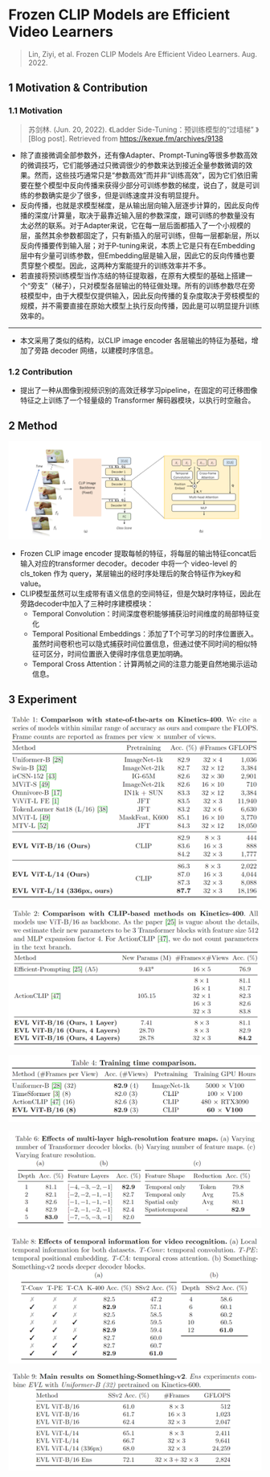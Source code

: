 # Frozen CLIP Models are Efficient Video Learners

> Lin, Ziyi, et al. Frozen CLIP Models Are Efficient Video Learners. Aug. 2022.

## 1 Motivation & Contribution

### 1.1 Motivation

> 苏剑林. (Jun. 20, 2022). 《Ladder Side-Tuning：预训练模型的“过墙梯” 》[Blog post]. Retrieved from <https://kexue.fm/archives/9138>

- 除了直接微调全部参数外，还有像Adapter、Prompt-Tuning等很多参数高效的微调技巧，它们能够通过只微调很少的参数来达到接近全量参数微调的效果。然而，这些技巧通常只是“参数高效”而并非“训练高效”，因为它们依旧需要在整个模型中反向传播来获得少部分可训练参数的梯度，说白了，就是可训练的参数确实是少了很多，但是训练速度并没有明显提升。
- 反向传播，也就是求模型梯度，是从输出层向输入层逐步计算的，因此反向传播的深度/计算量，取决于最靠近输入层的参数深度，跟可训练的参数量没有太必然的联系。对于Adapter来说，它在每一层后面都插入了一个小规模的层，虽然其余参数都固定了，只有新插入的层可训练，但每一层都新层，所以反向传播要传到输入层；对于P-tuning来说，本质上它是只有在Embedding层中有少量可训练参数，但Embedding层是输入层，因此它的反向传播也要贯穿整个模型。因此，这两种方案能提升的训练效率并不多。
- 若直接将预训练模型当作冻结的特征提取器，在原有大模型的基础上搭建一个“旁支”（梯子），只对模型各层输出的特征做处理。所有的训练参数尽在旁枝模型中，由于大模型仅提供输入，因此反向传播的复杂度取决于旁枝模型的规模，并不需要直接在原始大模型上执行反向传播，因此是可以明显提升训练效率的。

---

- 本文采用了类似的结构，以CLIP image encoder 各层输出的特征为基础，增加了旁路 decoder 网络，以建模时序信息。

### 1.2 Contribution

- 提出了一种从图像到视频识别的高效迁移学习pipeline，在固定的可迁移图像特征之上训练了一个轻量级的 Transformer 解码器模块，以执行时空融合。

## 2 Method

![1](images/EVL_1.png)

- Frozen CLIP image encoder 提取每帧的特征，将每层的输出特征concat后输入对应的transformer decoder。decoder 中将一个 video-level 的cls_token 作为 query，某层输出的经时序处理后的聚合特征作为key和value。
- CLIP模型虽然可以生成带有语义信息的空间特征，但是欠缺时序特征，因此在旁路decoder中加入了三种时序建模模块：
  - Temporal Convolution：时间深度卷积能够捕获沿时间维度的局部特征变化
  - Temporal Positional Embeddings：添加了T个可学习的时序位置嵌入。虽然时间卷积也可以隐式捕获时间位置信息，但通过使不同时间的相似特征可区分，时间位置嵌入使得时序信息更加明确。
  - Temporal Cross Attention：计算两帧之间的注意力能更自然地揭示运动信息。

## 3 Experiment

![2](images/EVL_2.png)

![3](images/EVL_3.png)

![4](images/EVL_4.png)

![5](images/EVL_5.png)

![6](images/EVL_6.png)

![7](images/EVL_7.png)
